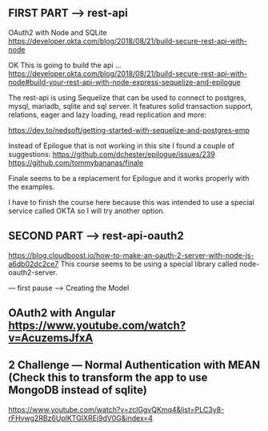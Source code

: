 ## FIRST PART  —> rest-api

OAuth2 with Node and SQLite https://developer.okta.com/blog/2018/08/21/build-secure-rest-api-with-node

OK This is going to build the api …
https://developer.okta.com/blog/2018/08/21/build-secure-rest-api-with-node#build-your-rest-api-with-node-express-sequelize-and-epilogue

The rest-api is using Sequelize that can be used to connect to postgres, mysql, mariadb, sqlite and sql server. It features solid transaction support, relations, eager and lazy loading, read replication and more:

https://dev.to/nedsoft/getting-started-with-sequelize-and-postgres-emp

Instead of Epilogue that is not working in this site I found a couple of suggestions:
https://github.com/dchester/epilogue/issues/239
https://github.com/tommybananas/finale

Finale seems to be a replacement for Epilogue and it works properly with the examples.

I have to finish the course here because this was intended to use a special service called OKTA so I will try another option.

## SECOND PART —> rest-api-oauth2

https://blog.cloudboost.io/how-to-make-an-oauth-2-server-with-node-js-a6db02dc2ce7
This course seems to be using a special library called node-oauth2-server.

— first pause —> Creating the Model 





## OAuth2 with Angular https://www.youtube.com/watch?v=AcuzemsJfxA




## 2 Challenge — Normal Authentication with MEAN (Check this to transform the app to use MongoDB instead of sqlite)
https://www.youtube.com/watch?v=zclGgvQKmq4&list=PLC3y8-rFHvwg2RBz6UplKTGIXREj9dV0G&index=4
